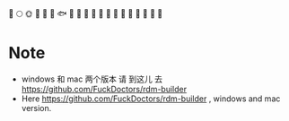 🚀️
🌕️
🌞️
🍺️
🐳
🐠
🐟
🐡
🐬
🐋
🦈
🦆
🦅
🦉
🐓
🦃
🐌
🐌
🐌
💓
# Note
- windows 和 mac 两个版本 请 到这儿 去 https://github.com/FuckDoctors/rdm-builder
- Here https://github.com/FuckDoctors/rdm-builder , windows and mac version.
